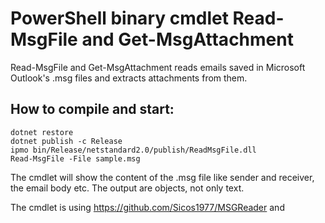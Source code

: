 PowerShell binary cmdlet Read-MsgFile and Get-MsgAttachment
===========================================================

Read-MsgFile and Get-MsgAttachment reads emails saved in Microsoft Outlook's .msg files and extracts attachments from them.


How to compile and start:
-------------------------

```
dotnet restore
dotnet publish -c Release
ipmo bin/Release/netstandard2.0/publish/ReadMsgFile.dll
Read-MsgFile -File sample.msg 
```

The cmdlet will show the content of the .msg file like sender and receiver, the email body etc. The output are objects, not only text.

The cmdlet is using https://github.com/Sicos1977/MSGReader and 
